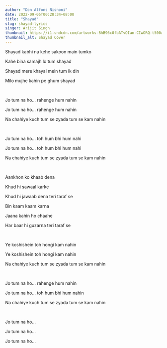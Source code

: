 ```yaml
---
author: "Don Alfons Nisnoni"
date: 2022-09-05T00:28:34+08:00
title: "Shayad"
slug: shayad-lyrics
singer: Arijit Singh
thumbnail: https://i1.sndcdn.com/artworks-BhB96c0fbATvQIan-CIwORQ-t500x500.jpg
thumbnail_alt: Shayad Cover
---
```


Shayad kabhi na kehe sakoon main tumko

Kahe bina samajh lo tum shayad

Shayad mere khayal mein tum ik din

Milo mujhe kahin pe ghum shayad

<br>

Jo tum na ho... rahenge hum nahin

Jo tum na ho... rahenge hum nahin

Na chahiye kuch tum se zyada tum se kam nahin

<br>

Jo tum na ho... toh hum bhi hum nahi

Jo tum na ho... toh hum bhi hum nahi

Na chahiye kuch tum se zyada tum se kam nahin

<br>

Aankhon ko khaab dena

Khud hi sawaal karke

Khud hi jawaab dena teri taraf se

Bin kaam kaam karna

Jaana kahin ho chaahe

Har baar hi guzarna teri taraf se

<br>

Ye koshishein toh hongi kam nahin

Ye koshishein toh hongi kam nahin

Na chahiye kuch tum se zyada tum se kam nahin

<br>

Jo tum na ho... rahenge hum nahin

Jo tum na ho... toh hum bhi hum nahin

Na chahiye kuch tum se zyada tum se kam nahin

<br>

Jo tum na ho...

Jo tum na ho...

Jo tum na ho...
